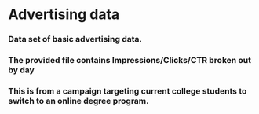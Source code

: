# Advertising data
### Data set of basic advertising data. 
### The provided file contains Impressions/Clicks/CTR broken out by day
### This is from a campaign targeting current college students to switch to an online degree program. 
